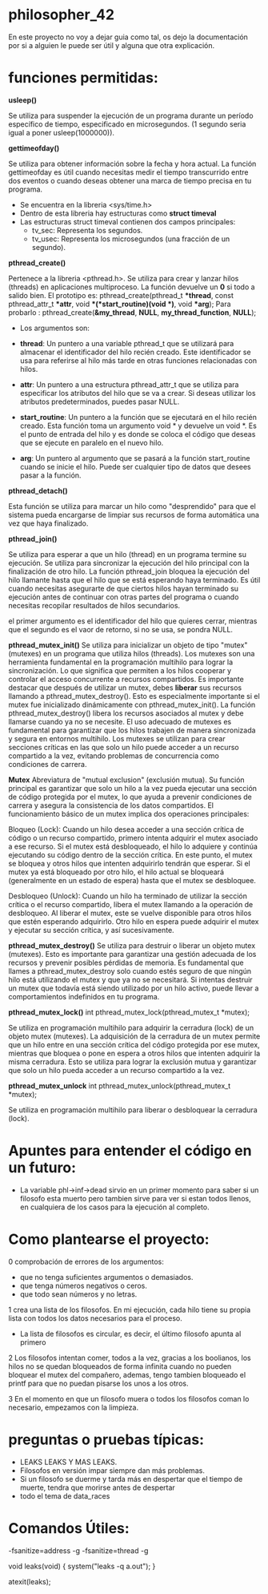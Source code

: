 # philosopher_42
En este proyecto no voy a dejar guia como tal, os dejo la documentación por si a alguien le puede ser útil y alguna que otra explicación.

# funciones permitidas:

__usleep()__

Se utiliza para suspender la ejecución de un programa durante un período específico de tiempo, especificado en microsegundos. (1 segundo seria igual a poner usleep(1000000)).

__gettimeofday()__

Se utiliza para obtener información sobre la fecha y hora actual. La función gettimeofday es útil cuando necesitas medir el tiempo transcurrido entre dos eventos o cuando deseas obtener una marca de tiempo precisa en tu programa.

 - Se encuentra en la libreria <sys/time.h>
 - Dentro de esta libreria hay estructuras como __struct timeval__
 - Las estructuras struct timeval contienen dos campos principales:
   -   tv_sec: Representa los segundos.
   -   tv_usec: Representa los microsegundos (una fracción de un segundo).


__pthread_create()__

Pertenece a la libreria <pthread.h>. Se utiliza para crear y lanzar hilos (threads) en aplicaciones multiproceso.
La función devuelve un __0__ si todo a salido bien.
El prototipo es: pthread_create(pthread_t __*thread__, const pthread_attr_t __*attr__, void __*(*start_routine)(void *)__, void __*arg__);
Para probarlo  : pthread_create(__&my_thread__, __NULL__, __my_thread_function__, __NULL__);
- Los argumentos son:

- __thread__: Un puntero a una variable pthread_t que se utilizará para almacenar el identificador del hilo recién creado. Este identificador se usa para referirse al hilo más tarde en otras funciones relacionadas con hilos.

- __attr__: Un puntero a una estructura pthread_attr_t que se utiliza para especificar los atributos del hilo que se va a crear. Si deseas utilizar los atributos predeterminados, puedes pasar NULL.

- __start_routine__: Un puntero a la función que se ejecutará en el hilo recién creado. Esta función toma un argumento void * y devuelve un void *. Es el punto de entrada del hilo y es donde se coloca el código que deseas que se ejecute en paralelo en el nuevo hilo.

- __arg__: Un puntero al argumento que se pasará a la función start_routine cuando se inicie el hilo. Puede ser cualquier tipo de datos que desees pasar a la función.

__pthread_detach()__

Esta función se utiliza para marcar un hilo como "desprendido" para que el sistema pueda encargarse de limpiar sus recursos de forma automática una vez que haya finalizado.

__pthread_join()__

Se utiliza para esperar a que un hilo (thread) en un programa termine su ejecución. Se utiliza para sincronizar la ejecución del hilo principal con la finalización de otro hilo. La función pthread_join bloquea la ejecución del hilo llamante hasta que el hilo que se está esperando haya terminado. Es útil cuando necesitas asegurarte de que ciertos hilos hayan terminado su ejecución antes de continuar con otras partes del programa o cuando necesitas recopilar resultados de hilos secundarios.

el primer argumento es el identificador del hilo que quieres cerrar, mientras que el segundo es el vaor de retorno, si no se usa, se pondra NULL.

__pthread_mutex_init()__
Se utiliza para inicializar un objeto de tipo "mutex" (mutexes) en un programa que utiliza hilos (threads). Los mutexes son una herramienta fundamental en la programación multihilo para lograr la sincronización. Lo que significa que permiten a los hilos cooperar y controlar el acceso concurrente a recursos compartidos.
Es importante destacar que después de utilizar un mutex, debes __liberar__ sus recursos llamando a pthread_mutex_destroy(). Esto es especialmente importante si el mutex fue inicializado dinámicamente con pthread_mutex_init(). La función pthread_mutex_destroy() libera los recursos asociados al mutex y debe llamarse cuando ya no se necesite.
El uso adecuado de mutexes es fundamental para garantizar que los hilos trabajen de manera sincronizada y segura en entornos multihilo. Los mutexes se utilizan para crear secciones críticas en las que solo un hilo puede acceder a un recurso compartido a la vez, evitando problemas de concurrencia como condiciones de carrera.

__Mutex__
Abreviatura de "mutual exclusion" (exclusión mutua).
Su función principal es garantizar que solo un hilo a la vez pueda ejecutar una sección de código protegida por el mutex, lo que ayuda a prevenir condiciones de carrera y asegura la consistencia de los datos compartidos.
El funcionamiento básico de un mutex implica dos operaciones principales: 

Bloqueo (Lock):
Cuando un hilo desea acceder a una sección crítica de código o un recurso compartido, primero intenta adquirir el mutex asociado a ese recurso.
Si el mutex está desbloqueado, el hilo lo adquiere y continúa ejecutando su código dentro de la sección crítica. En este punto, el mutex se bloquea y otros hilos que intenten adquirirlo tendrán que esperar.
Si el mutex ya está bloqueado por otro hilo, el hilo actual se bloqueará (generalmente en un estado de espera) hasta que el mutex se desbloquee.

Desbloqueo (Unlock):
Cuando un hilo ha terminado de utilizar la sección crítica o el recurso compartido, libera el mutex llamando a la operación de desbloqueo.
Al liberar el mutex, este se vuelve disponible para otros hilos que estén esperando adquirirlo.
Otro hilo en espera puede adquirir el mutex y ejecutar su sección crítica, y así sucesivamente.

__pthread_mutex_destroy()__
Se utiliza para destruir o liberar un objeto mutex (mutexes). Esto es importante para garantizar una gestión adecuada de los recursos y prevenir posibles pérdidas de memoria.
Es fundamental que llames a pthread_mutex_destroy solo cuando estés seguro de que ningún hilo está utilizando el mutex y que ya no se necesitará. Si intentas destruir un mutex que todavía está siendo utilizado por un hilo activo, puede llevar a comportamientos indefinidos en tu programa.

__pthread_mutex_lock()__
int pthread_mutex_lock(pthread_mutex_t *mutex);

Se utiliza en programación multihilo para adquirir la cerradura (lock) de un objeto mutex (mutexes). La adquisición de la cerradura de un mutex permite que un hilo entre en una sección crítica del código protegida por ese mutex, mientras que bloquea o pone en espera a otros hilos que intenten adquirir la misma cerradura. Esto se utiliza para lograr la exclusión mutua y garantizar que solo un hilo pueda acceder a un recurso compartido a la vez.

__pthread_mutex_unlock__
int pthread_mutex_unlock(pthread_mutex_t *mutex);

Se utiliza en programación multihilo para liberar o desbloquear la cerradura (lock).

# Apuntes para entender el código en un futuro:

   - La variable phl->inf->dead sirvio en un primer momento para saber si un filosofo esta muerto pero tambien sirve para ver si estan todos llenos, en cualquiera de los casos para la ejecución al completo.


# Como plantearse el proyecto:

0 comprobación de errores de los argumentos:
 - que no tenga suficientes argumentos o demasiados.
 - que tenga números negativos o ceros.
 - que todo sean números y no letras.
   

1 crea una lista de los filosofos. En mi ejecución, cada hilo tiene su propia lista con todos los datos necesarios para el proceso.

 - La lista de filosofos es circular, es decir, el último filosofo apunta al primero

2 Los filosofos intentan comer, todos a la vez, gracias a los boolianos, los hilos no se quedan bloqueados de forma infinita cuando no pueden bloquear el mutex del compañero, ademas, tengo tambien bloqueado el printf para que no puedan pisarse los unos a los otros.

3 En el momento en que un filosofo muera o todos los filosofos coman lo necesario, empezamos con la limpieza. 


# preguntas o pruebas típicas:
 - LEAKS LEAKS Y MAS LEAKS.
 - Filosofos en versión impar siempre dan más problemas.
 - Si un filosofo se duerme y tarda más en despertar que el tiempo de muerte, tendra que morirse antes de despertar
 - todo el tema de data_races

# Comandos Útiles:

-fsanitize=address -g
-fsanitize=thread -g

void leaks(void)
{
   system("leaks -q a.out"); 
}

atexit(leaks);
